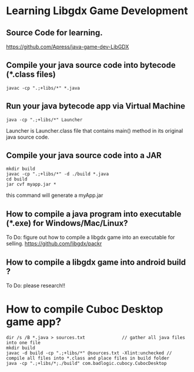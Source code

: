 
# Learning Libgdx Game Development

## Source Code for learning.
https://github.com/Apress/java-game-dev-LibGDX

## Compile your java source code into bytecode (*.class files)

```
javac -cp ".;+libs/*" *.java
```
## Run your java bytecode app via Virtual Machine

```
java -cp ".;+libs/*" Launcher
```
Launcher is Launcher.class file that contains main() method in its original java source code.

## Compile your java source code into a JAR
```
mkdir build
javac -cp ".;+libs/*" -d ./build *.java
cd build
jar cvf myapp.jar *
```
this command will generate a myApp.jar

## How to compile a java program into executable (*.exe) for Windows/Mac/Linux?

To Do: figure out how to compile a libgdx game into an executable for selling.
https://github.com/libgdx/packr

## How to compile a libgdx game into android build ?
To Do: please research!!

# How to compile Cuboc Desktop game app?
```
dir /s /B *.java > sources.txt              // gather all java files into one file
mkdir build
javac -d build -cp ".;+libs/*" @sources.txt -Xlint:unchecked // compile all files into *.class and place files in build folder
java -cp ".;+libs/*;./build" com.badlogic.cubocy.CubocDesktop
```


